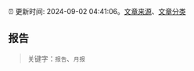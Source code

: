 :alarm_clock: 更新时间: 2024-09-02 04:41:06。[文章来源](/README.md)、[文章分类](/TAGS.md)

## 报告


> 关键字：`报告`、`月报`



